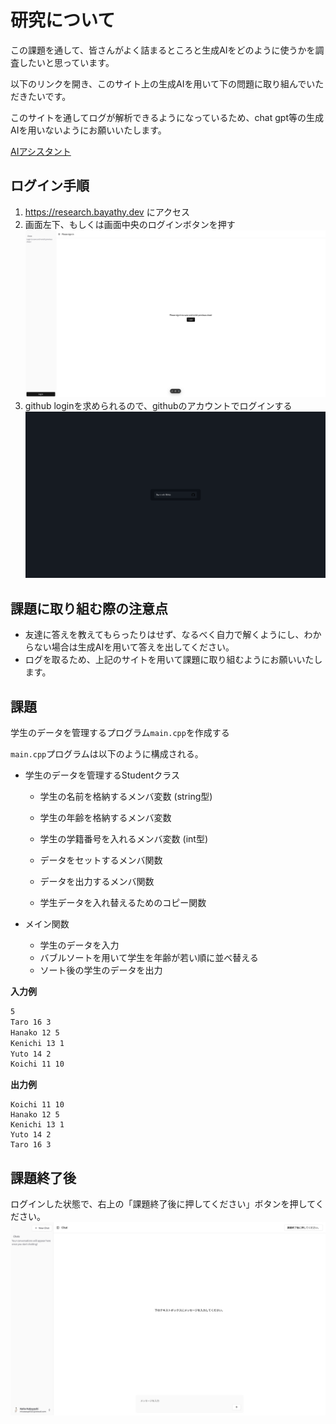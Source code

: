 # 研究について
この課題を通して、皆さんがよく詰まるところと生成AIをどのように使うかを調査したいと思っています。

以下のリンクを開き、このサイト上の生成AIを用いて下の問題に取り組んでいただきたいです。

このサイトを通してログが解析できるようになっているため、chat gpt等の生成AIを用いないようにお願いいたします。

[AIアシスタント](https://research.bayathy.dev)

## ログイン手順
1. https://research.bayathy.dev にアクセス
2. 画面左下、もしくは画面中央のログインボタンを押す
![alt text](./docs/landing_page.png)
3. github loginを求められるので、githubのアカウントでログインする
![alt text](./docs/auth.png)

## 課題に取り組む際の注意点
- 友達に答えを教えてもらったりはせず、なるべく自力で解くようにし、わからない場合は生成AIを用いて答えを出してください。
- ログを取るため、上記のサイトを用いて課題に取り組むようにお願いいたします。

## 課題

学生のデータを管理するプログラム```main.cpp```を作成する

`main.cpp`プログラムは以下のように構成される。

- 学生のデータを管理するStudentクラス
  - 学生の名前を格納するメンバ変数 (string型)
  - 学生の年齢を格納するメンバ変数
  - 学生の学籍番号を入れるメンバ変数 (int型)

  - データをセットするメンバ関数
  - データを出力するメンバ関数
  - 学生データを入れ替えるためのコピー関数
  

- メイン関数
  - 学生のデータを入力
  - バブルソートを用いて学生を年齢が若い順に並べ替える
  - ソート後の学生のデータを出力


**入力例**
```sh
5
Taro 16 3
Hanako 12 5
Kenichi 13 1
Yuto 14 2
Koichi 11 10
```
**出力例**
```
Koichi 11 10
Hanako 12 5
Kenichi 13 1
Yuto 14 2
Taro 16 3
```

## 課題終了後
ログインした状態で、右上の「課題終了後に押してください」ボタンを押してください。
![alt text](./docs/after_task.png)